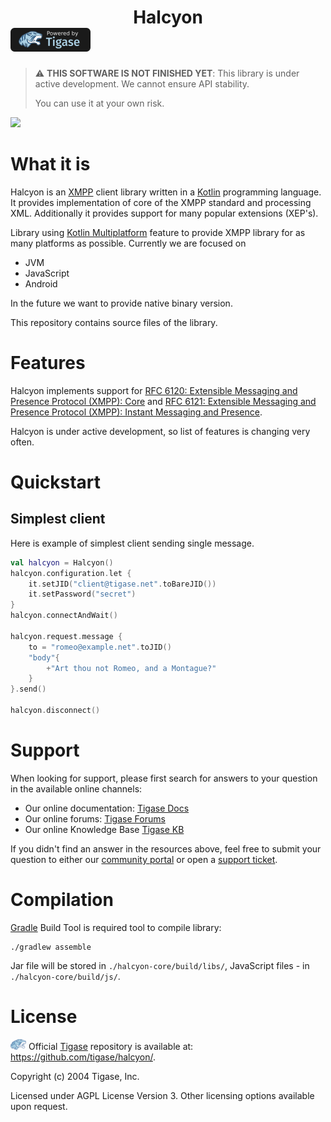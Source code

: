 <h1>
  <div style="text-align: center">Halcyon</div>
  <img src="halcyon-docs/src/docs/asciidoc/images/badge_pbt_dn_s.png" alt="Powered By Tigase"/>
</h1>



> :warning: **THIS SOFTWARE IS NOT FINISHED YET**:
> This library is under active development. We cannot ensure API stability.
>
> You can use it at your own risk.

<img src="https://tc.tigase.net/app/rest/builds/buildType:(id:Halcyon_BuildArtur)/statusIcon" width="100"/>

# What it is

Halcyon is an [XMPP](https://xmpp.org) client library written in a [Kotlin](https://kotlinlang.org/) programming language. 
It provides implementation of core of the XMPP standard and processing XML. Additionally it provides support for many popular extensions (XEP's).

Library using [Kotlin Multiplatform](https://kotlinlang.org/docs/reference/multiplatform.html) feature to provide XMPP library for as many platforms as possible.
Currently we are focused on
* JVM
* JavaScript
* Android

In the future we want to provide native binary version. 

This repository contains source files of the library.

# Features
Halcyon implements support for [RFC 6120: Extensible Messaging and Presence Protocol (XMPP): Core](https://xmpp.org/rfcs/rfc6120.html) and [RFC 6121: Extensible Messaging and Presence Protocol (XMPP): Instant Messaging and Presence](https://xmpp.org/rfcs/rfc6121.html).

Halcyon is under active development, so list of features is changing very often.

# Quickstart

## Simplest client

Here is example of simplest client sending single message.

```kotlin
val halcyon = Halcyon()
halcyon.configuration.let {
    it.setJID("client@tigase.net".toBareJID())
    it.setPassword("secret")
}
halcyon.connectAndWait()

halcyon.request.message {
    to = "romeo@example.net".toJID()
    "body"{
        +"Art thou not Romeo, and a Montague?"
    }
}.send()

halcyon.disconnect()
``` 

# Support

When looking for support, please first search for answers to your question in the available online channels:

* Our online documentation: [Tigase Docs](https://docs.tigase.net)
* Our online forums: [Tigase Forums](https://help.tigase.net/portal/community)
* Our online Knowledge Base [Tigase KB](https://help.tigase.net/portal/kb)

If you didn't find an answer in the resources above, feel free to submit your question to either our 
[community portal](https://help.tigase.net/portal/community) or open a [support ticket](https://help.tigase.net/portal/newticket).
 
# Compilation 

[Gradle](https://gradle.org/) Build Tool is required tool to compile library:

    ./gradlew assemble

Jar file will be stored in `./halcyon-core/build/libs/`, JavaScript files - in `./halcyon-core/build/js/`.

# License

<img alt="Tigase Tigase Logo" src="https://github.com/tigase/website-assets/blob/master/tigase/images/tigase-logo.png?raw=true" width="25"/> Official <a href="https://tigase.net/">Tigase</a> repository is available at: https://github.com/tigase/halcyon/.

Copyright (c) 2004 Tigase, Inc.

Licensed under AGPL License Version 3. Other licensing options available upon request.

